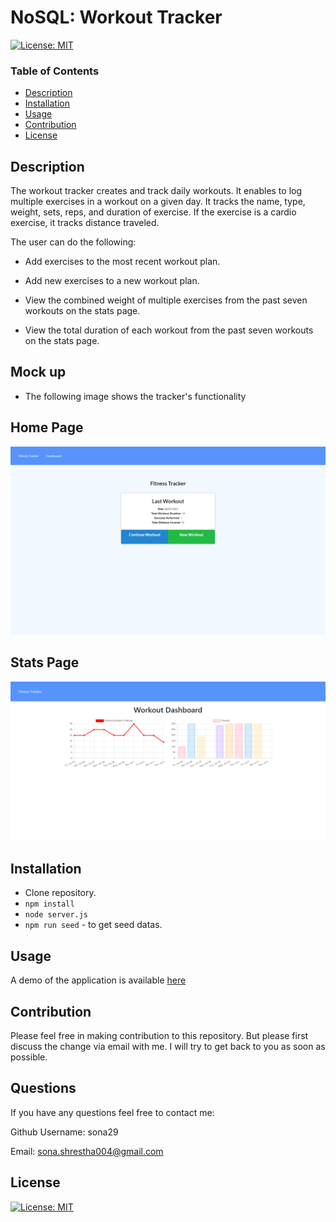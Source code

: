 # NoSQL: Workout Tracker

[![License: MIT](https://img.shields.io/badge/License-MIT-yellow.svg)](https://opensource.org/licenses/MIT)

### Table of Contents

- [Description](#description)
- [Installation](#installation)
- [Usage](#usage)
- [Contribution](#contribution)
- [License](#license)

## Description

The workout tracker creates and track daily workouts. It enables to log multiple exercises in a workout on a given day. It tracks the name, type, weight, sets, reps, and duration of exercise. If the exercise is a cardio exercise, it tracks distance traveled.

The user can do the following:

- Add exercises to the most recent workout plan.

- Add new exercises to a new workout plan.

- View the combined weight of multiple exercises from the past seven workouts on the stats page.

- View the total duration of each workout from the past seven workouts on the stats page.

## Mock up

- The following image shows the tracker's functionality

## Home Page

![alt text](images/home-page.png)

## Stats Page

![alt text](images/stats.png)

## Installation

- Clone repository.
- `npm install`
- `node server.js`
- `npm run seed` - to get seed datas.

## Usage

A demo of the application is available [here](https://powerful-escarpment-03587.herokuapp.com/)

## Contribution

Please feel free in making contribution to this repository. But please first discuss the change via email with me. I will try to get back to you as soon as possible.

## Questions

If you have any questions feel free to contact me:

Github Username: sona29

Email: sona.shrestha004@gmail.com

## License

[![License: MIT](https://img.shields.io/badge/License-MIT-yellow.svg)](https://opensource.org/licenses/MIT)
